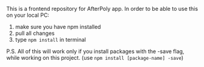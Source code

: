 This is a frontend repository for AfterPoly app.
In order to be able to use this on your local PC:
1. make sure you have npm installed
2. pull all changes 
3. type ```npm install``` in terminal

P.S.
All of this will work only if you install packages with the -save flag, while working on this project.
(use ```npm install [package-name] -save```)
